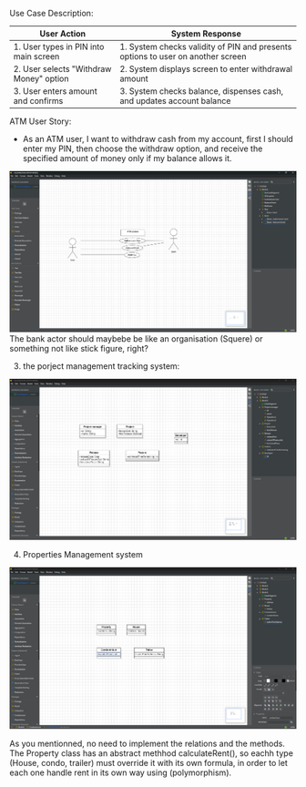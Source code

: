 Use Case Description:

| User Action                             | System Response                                                                 |
| --------------------------------------- | ------------------------------------------------------------------------------- |
| 1. User types in PIN into main screen   | 1. System checks validity of PIN and presents options to user on another screen |
| 2. User selects "Withdraw Money" option | 2. System displays screen to enter withdrawal amount                            |
| 3. User enters amount and confirms      | 3. System checks balance, dispenses cash, and updates account balance           |

ATM User Story:

- As an ATM user, I want to withdraw cash from my account, first I should enter my PIN, then choose the withdraw option, and receive the specified amount of money only if my balance allows it.

![UML Use Case Diagram](image.png)
The bank actor should maybebe be like an organisation (Squere) or something not like stick figure, right?

3. the porject management tracking system:

![Class Diagram - Tracking System](image-1.png)

4. Properties Management system

![Class Diagram - Properties Management system](image-2.png)

As you mentionned, no need to implement the relations and the methods.
The Property class has an abstract methhod calculateRent(), so eachh type (House, condo, trailer) must override it with its own formula, in order to let each one handle rent in its own way using (polymorphism).
